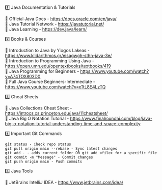 1️⃣ Java Documentation & Tutorials

🔗 Official Java Docs - https://docs.oracle.com/en/java/ <br />
🔗 Java Tutorial Network - https://javatutorial.net/ <br />
🔗 Java Learning - https://dev.java/learn/ <br />

2️⃣ Books & Courses

📖 Introduction to Java by Yiogos Lakeas - https://www.klidarithmos.gr/eisagwgh-sthn-java-3e/ <br />
📖 Introduction to Programming Using Java - https://open.umn.edu/opentextbooks/textbooks/419 <br />
🎥 Java Programming for Beginners - https://www.youtube.com/watch?v=A74TOX803D0 <br />
🎥 Full Java Course Beginners-Intermediate - https://www.youtube.com/watch?v=xTtL8E4LzTQ <br />

3️⃣ Cheat Sheets

📝 Java Collections Cheat Sheet - https://introcs.cs.princeton.edu/java/11cheatsheet/ <br />
📝 Java Big O Notation Tutorial - https://www.finalroundai.com/blog/java-big-o-notation-tutorial-understanding-time-and-space-complexity <br />

4️⃣ Important Git Commands

    git status - Check repo status
    git pull origin main --rebase - Sync latest changes
    git add . - adds current folder OR git add <file> for a specific file
    git commit -m "Message" - Commit changes
    git push origin main - Push commits
    
:five: Java Tools

🔗 JetBrains IntelliJ IDEA - https://www.jetbrains.com/idea/
